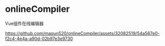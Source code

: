 # onlineCompiler
Vue组件在线编辑器


https://github.com/maqun520/onlineCompiler/assets/32082519/54a567e0-f2c4-4e4a-a90d-02b97e3e9730

